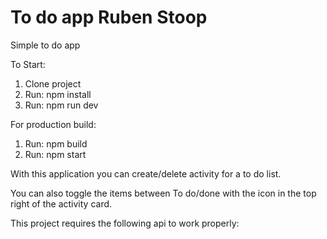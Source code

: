 # To do app Ruben Stoop

Simple to do app

To Start:
1. Clone project
2. Run: npm install
3. Run: npm run dev

For production build:
1. Run: npm build
2. Run: npm start

With this application you can create/delete activity for a to do list.

You can also toggle the items between To do/done with the icon in the top right of the activity card.

This project requires the following api to work properly:

